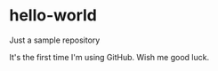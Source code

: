 # hello-world
Just a sample repository
 
 It's the first time I'm using GitHub. Wish me good luck. 
